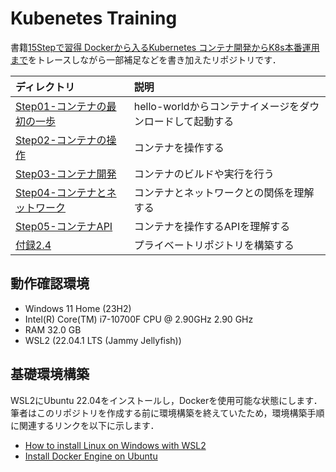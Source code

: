 # Kubenetes Training

書籍[15Stepで習得 Dockerから入るKubernetes コンテナ開発からK8s本番運用まで](https://www.amazon.co.jp/15Step%E3%81%A7%E7%BF%92%E5%BE%97-Docker%E3%81%8B%E3%82%89%E5%85%A5%E3%82%8BKubernetes-%E3%82%B3%E3%83%B3%E3%83%86%E3%83%8A%E9%96%8B%E7%99%BA%E3%81%8B%E3%82%89K8s%E6%9C%AC%E7%95%AA%E9%81%8B%E7%94%A8%E3%81%BE%E3%81%A7-StepUp-%E9%81%B8%E6%9B%B8/dp/4865941614)をトレースしながら一部補足などを書き加えたリポジトリです．

|ディレクトリ|説明|
|:--|:--|
|[Step01-コンテナの最初の一歩](./Step01-First-Step-of-Container)|hello-worldからコンテナイメージをダウンロードして起動する|
|[Step02-コンテナの操作](./Step02-Container-Operations/)|コンテナを操作する|
|[Step03-コンテナ開発](./Step03-Container-Development/)|コンテナのビルドや実行を行う|
|[Step04-コンテナとネットワーク](./Step04-Container-and-Network/)|コンテナとネットワークとの関係を理解する|
|[Step05-コンテナAPI](./Step05-Container-API/)|コンテナを操作するAPIを理解する|
|[付録2.4](./Appendix2.4-Private-Repository/)|プライベートリポジトリを構築する|

## 動作確認環境

- Windows 11 Home (23H2)
- Intel(R) Core(TM) i7-10700F CPU @ 2.90GHz   2.90 GHz
- RAM 32.0 GB
- WSL2 (22.04.1 LTS (Jammy Jellyfish))

## 基礎環境構築

WSL2にUbuntu 22.04をインストールし，Dockerを使用可能な状態にします．  
筆者はこのリポジトリを作成する前に環境構築を終えていたため，環境構築手順に関連するリンクを以下に示します．

- [How to install Linux on Windows with WSL2](https://learn.microsoft.com/en-us/windows/wsl/install)
- [Install Docker Engine on Ubuntu](https://docs.docker.com/engine/install/ubuntu/)